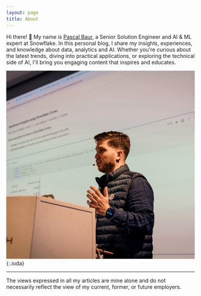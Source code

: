 ```yaml
---
layout: page
title: About
---
```


Hi there! 👋 My name is <a href='https://www.linkedin.com/in/pascalalexanderbaur/' >Pascal Baur</a>, a Senior Solution Engineer and AI & ML expert at Snowflake. In this personal blog, I share my insights, experiences, and knowledge about data, analytics and AI. Whether you're curious about the latest trends, diving into practical applications, or exploring the technical side of AI, I'll bring you engaging content that inspires and educates.

![theme logo](https://github.com/meansquaredlabs/bitsandbytes/blob/main/demo_me.png){:.ioda}

---
The views expressed in all my articles are mine alone and do not necessarily reflect the view of my current, former, or future employers.

